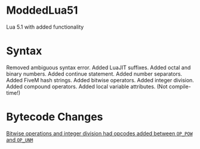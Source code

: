 # ModdedLua51

Lua 5.1 with added functionality

# Syntax

Removed ambiguous syntax error.
Added LuaJIT suffixes.
Added octal and binary numbers.
Added continue statement.
Added number separators.
Added FiveM hash strings.
Added bitwise operators.
Added integer division.
Added compound operators.
Added local variable attributes. (Not compile-time!) 

# Bytecode Changes

[Bitwise operations and integer division had opcodes added between `OP_POW` and `OP_UNM`](https://github.com/TheGreatSageEqualToHeaven/ModdedLua51/blob/main/Compiler/LuaCompiler-O/lopcodes.h#L177-L183)
